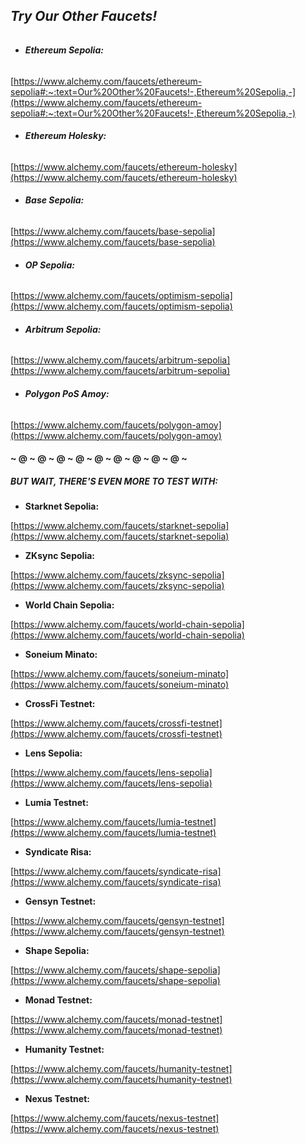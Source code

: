 ## ***Try Our Other Faucets!***

###### 

###### 

* ###### **Ethereum Sepolia:**

[https://www.alchemy.com/faucets/ethereum-sepolia#:~:text=Our%20Other%20Faucets!-,Ethereum%20Sepolia,-](https://www.alchemy.com/faucets/ethereum-sepolia#:~:text=Our%20Other%20Faucets!-,Ethereum%20Sepolia,-)





* ###### **Ethereum Holesky:**

[https://www.alchemy.com/faucets/ethereum-holesky](https://www.alchemy.com/faucets/ethereum-holesky)





* ###### **Base Sepolia:**

[https://www.alchemy.com/faucets/base-sepolia](https://www.alchemy.com/faucets/base-sepolia)





* ###### **OP Sepolia:**

[https://www.alchemy.com/faucets/optimism-sepolia](https://www.alchemy.com/faucets/optimism-sepolia)





* ###### **Arbitrum Sepolia:**

[https://www.alchemy.com/faucets/arbitrum-sepolia](https://www.alchemy.com/faucets/arbitrum-sepolia)





* ###### **Polygon PoS Amoy:**

[https://www.alchemy.com/faucets/polygon-amoy](https://www.alchemy.com/faucets/polygon-amoy)









#### ~ @ ~ @ ~ @ ~ @ ~ @ ~ @ ~ @ ~ @ ~  @ ~ 







##### BUT WAIT, THERE'S EVEN MORE TO TEST WITH:







* **Starknet Sepolia:**

[https://www.alchemy.com/faucets/starknet-sepolia](https://www.alchemy.com/faucets/starknet-sepolia)



* **ZKsync Sepolia:**

[https://www.alchemy.com/faucets/zksync-sepolia](https://www.alchemy.com/faucets/zksync-sepolia)



* **World Chain Sepolia:**

[https://www.alchemy.com/faucets/world-chain-sepolia](https://www.alchemy.com/faucets/world-chain-sepolia)



* **Soneium Minato:**

[https://www.alchemy.com/faucets/soneium-minato](https://www.alchemy.com/faucets/soneium-minato)



* **CrossFi Testnet:**

[https://www.alchemy.com/faucets/crossfi-testnet](https://www.alchemy.com/faucets/crossfi-testnet)



* **Lens Sepolia:**

[https://www.alchemy.com/faucets/lens-sepolia](https://www.alchemy.com/faucets/lens-sepolia)



* **Lumia Testnet:**

[https://www.alchemy.com/faucets/lumia-testnet](https://www.alchemy.com/faucets/lumia-testnet)



* **Syndicate Risa:**

[https://www.alchemy.com/faucets/syndicate-risa](https://www.alchemy.com/faucets/syndicate-risa)



* **Gensyn Testnet:**

[https://www.alchemy.com/faucets/gensyn-testnet](https://www.alchemy.com/faucets/gensyn-testnet)



* **Shape Sepolia:**

[https://www.alchemy.com/faucets/shape-sepolia](https://www.alchemy.com/faucets/shape-sepolia)



* **Monad Testnet:**

[https://www.alchemy.com/faucets/monad-testnet](https://www.alchemy.com/faucets/monad-testnet)



* **Humanity Testnet:**

[https://www.alchemy.com/faucets/humanity-testnet](https://www.alchemy.com/faucets/humanity-testnet)



* **Nexus Testnet:**

[https://www.alchemy.com/faucets/nexus-testnet](https://www.alchemy.com/faucets/nexus-testnet)







